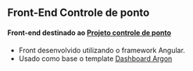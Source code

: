 ## Front-End Controle de ponto

#### Front-end destinado ao [Projeto controle de ponto](https://github.com/Jhonvtxn/ControleDePonto.git)

- Front desenvolvido utilizando o framework Angular.
- Usado como base o template <a href="https://www.creative-tim.com/product/argon-dashboard">Dashboard Argon</a>

